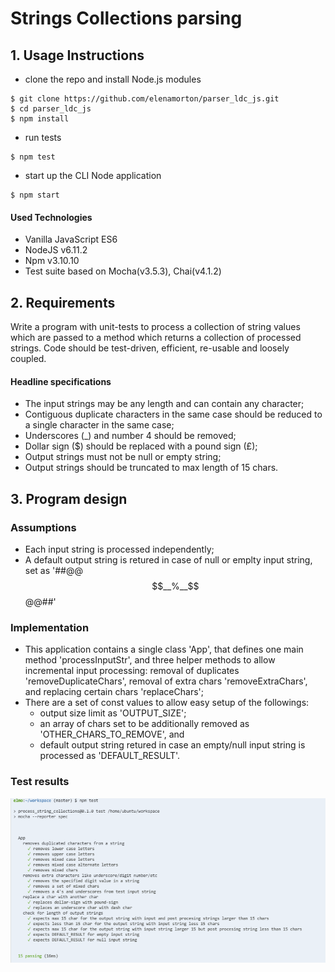 # Strings Collections parsing

## 1. Usage Instructions
* clone the repo and install Node.js modules
```shell
$ git clone https://github.com/elenamorton/parser_ldc_js.git
$ cd parser_ldc_js
$ npm install
```
* run tests
```shell
$ npm test
```
* start up the CLI Node application
```shell
$ npm start
```
#### Used Technologies
* Vanilla JavaScript ES6
* NodeJS v6.11.2
* Npm v3.10.10
* Test suite based on Mocha(v3.5.3), Chai(v4.1.2)

## 2. Requirements

Write a program with unit-tests to process a collection of string values which are passed to a method which returns a collection of processed strings. Code should be test-driven, efficient, re-usable and loosely coupled.

#### Headline specifications

 * The input strings may be any length and can contain any character;
 * Contiguous duplicate characters in the same case should be reduced to a single character in the same case; 
 * Underscores (_) and number 4 should be removed;
 * Dollar sign ($) should be replaced with a pound sign (£); 
 * Output strings must not be null or empty string;
 * Output strings should be truncated to max length of 15 chars. 

## 3. Program design

### Assumptions
 * Each input string is processed independently;
 * A default output string is retured in case of null or emplty input string, set as '##@@$$__%__$$@@##' 

### Implementation
* This application contains a single class 'App', that defines one main method 'processInputStr', and three helper methods to allow incremental input processing: removal of duplicates 'removeDuplicateChars', removal of extra chars 'removeExtraChars', and replacing certain chars 'replaceChars';
* There are a set of const values to allow easy setup of the followings: 
    * output size limit as 'OUTPUT_SIZE';
    * an array of chars set to be additionally removed as 'OTHER_CHARS_TO_REMOVE', and 
    * default output string retured in case an empty/null input string is processed as 'DEFAULT_RESULT'.

### Test results
![Test results](./test_run_parser.png)
